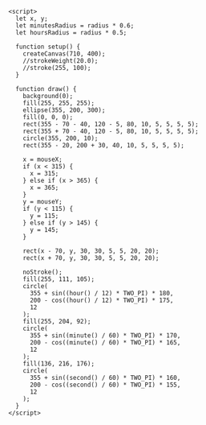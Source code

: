     <script>
      let x, y;
      let minutesRadius = radius * 0.6;
      let hoursRadius = radius * 0.5;

      function setup() {
        createCanvas(710, 400);
        //strokeWeight(20.0);
        //stroke(255, 100);
      }

      function draw() {
        background(0);
        fill(255, 255, 255);
        ellipse(355, 200, 300);
        fill(0, 0, 0);
        rect(355 - 70 - 40, 120 - 5, 80, 10, 5, 5, 5, 5);
        rect(355 + 70 - 40, 120 - 5, 80, 10, 5, 5, 5, 5);
        circle(355, 200, 10);
        rect(355 - 20, 200 + 30, 40, 10, 5, 5, 5, 5);

        x = mouseX;
        if (x < 315) {
          x = 315;
        } else if (x > 365) {
          x = 365;
        }
        y = mouseY;
        if (y < 115) {
          y = 115;
        } else if (y > 145) {
          y = 145;
        }

        rect(x - 70, y, 30, 30, 5, 5, 20, 20);
        rect(x + 70, y, 30, 30, 5, 5, 20, 20);

        noStroke();
        fill(255, 111, 105);
        circle(
          355 + sin((hour() / 12) * TWO_PI) * 180,
          200 - cos((hour() / 12) * TWO_PI) * 175,
          12
        );
        fill(255, 204, 92);
        circle(
          355 + sin((minute() / 60) * TWO_PI) * 170,
          200 - cos((minute() / 60) * TWO_PI) * 165,
          12
        );
        fill(136, 216, 176);
        circle(
          355 + sin((second() / 60) * TWO_PI) * 160,
          200 - cos((second() / 60) * TWO_PI) * 155,
          12
        );
      }
    </script>
